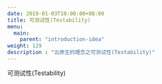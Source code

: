 ```yaml
---
date: 2019-01-03T10:00:00+08:00
title: 可测试性(Testability)
menu:
  main:
    parent: "introduction-idea"
weight: 129
description : "云原生的理念之可测试性(Testability)"
---
```




可测试性(Testability)











